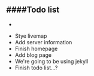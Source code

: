 ####Todo list
---
* ~~~Add livemap~~~
 * Stye livemap
* Add server information
* Finish homepage
* Add blog page
 * We're going to be using jekyll
* Finish todo list...?
